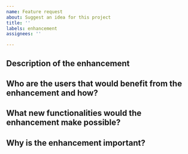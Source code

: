 ```yaml
---
name: Feature request
about: Suggest an idea for this project
title: ''
labels: enhancement
assignees: ''

---
```


## Description of the enhancement

## Who are the users that would benefit from the enhancement and how?

## What new functionalities would the enhancement make possible?

## Why is the enhancement important?
